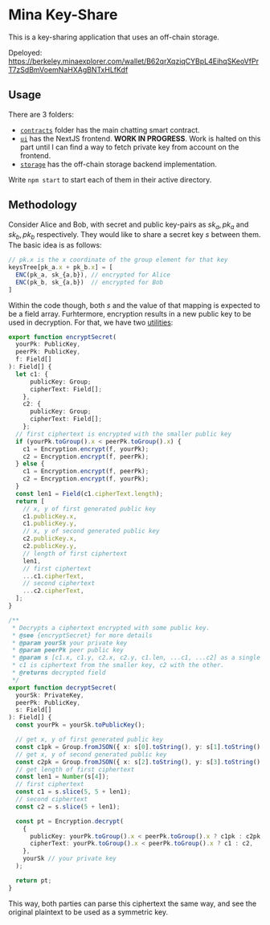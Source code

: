 # Mina Key-Share

This is a key-sharing application that uses an off-chain storage.

Dpeloyed: <https://berkeley.minaexplorer.com/wallet/B62qrXqziqCYBpL4EihqSKeoVfPrT7zSdBmVoemNaHXAgBNTxHLfKdf>

## Usage

There are 3 folders:

- [`contracts`](./contracts/) folder has the main chatting smart contract.
- [`ui`](./ui/) has the NextJS frontend. **WORK IN PROGRESS**. Work is halted on this part until I can find a way to fetch private key from account on the frontend.
- [`storage`](./storage/) has the off-chain storage backend implementation.

Write `npm start` to start each of them in their active directory.

## Methodology

Consider Alice and Bob, with secret and public key-pairs as $sk_a, pk_a$ and $sk_b, pk_b$ respectively. They would like to share a secret key $s$ between them. The basic idea is as follows:

```ts
// pk.x is the x coordinate of the group element for that key
keysTree[pk_a.x + pk_b.x] = [
  ENC(pk_a, sk_{a,b}), // encrypted for Alice
  ENC(pk_b, sk_{a,b})  // encrypted for Bob
]
```

Within the code though, both $s$ and the value of that mapping is expected to be a field array. Furhtermore, encryption results in a new public key to be used in decryption. For that, we have two [utilities](./contracts/src/utils/index.ts):

```ts
export function encryptSecret(
  yourPk: PublicKey,
  peerPk: PublicKey,
  f: Field[]
): Field[] {
  let c1: {
      publicKey: Group;
      cipherText: Field[];
    },
    c2: {
      publicKey: Group;
      cipherText: Field[];
    };
  // first ciphertext is encrypted with the smaller public key
  if (yourPk.toGroup().x < peerPk.toGroup().x) {
    c1 = Encryption.encrypt(f, yourPk);
    c2 = Encryption.encrypt(f, peerPk);
  } else {
    c1 = Encryption.encrypt(f, peerPk);
    c2 = Encryption.encrypt(f, yourPk);
  }
  const len1 = Field(c1.cipherText.length);
  return [
    // x, y of first generated public key
    c1.publicKey.x,
    c1.publicKey.y,
    // x, y of second generated public key
    c2.publicKey.x,
    c2.publicKey.y,
    // length of first ciphertext
    len1,
    // first ciphertext
    ...c1.cipherText,
    // second ciphertext
    ...c2.cipherText,
  ];
}

/**
 * Decrypts a ciphertext encrypted with some public key.
 * @see {encryptSecret} for more details
 * @param yourSk your private key
 * @param peerPk peer public key
 * @param s [c1.x, c1.y, c2.x, c2.y, c1.len, ...c1, ...c2] as a single array.
 * c1 is ciphertext from the smaller key, c2 with the other.
 * @returns decrypted field
 */
export function decryptSecret(
  yourSk: PrivateKey,
  peerPk: PublicKey,
  s: Field[]
): Field[] {
  const yourPk = yourSk.toPublicKey();

  // get x, y of first generated public key
  const c1pk = Group.fromJSON({ x: s[0].toString(), y: s[1].toString() })!;
  // get x, y of second generated public key
  const c2pk = Group.fromJSON({ x: s[2].toString(), y: s[3].toString() })!;
  // get length of first ciphertext
  const len1 = Number(s[4]);
  // first ciphertext
  const c1 = s.slice(5, 5 + len1);
  // second ciphertext
  const c2 = s.slice(5 + len1);

  const pt = Encryption.decrypt(
    {
      publicKey: yourPk.toGroup().x < peerPk.toGroup().x ? c1pk : c2pk,
      cipherText: yourPk.toGroup().x < peerPk.toGroup().x ? c1 : c2,
    },
    yourSk // your private key
  );

  return pt;
}
```

This way, both parties can parse this ciphertext the same way, and see the original plaintext to be used as a symmetric key.
